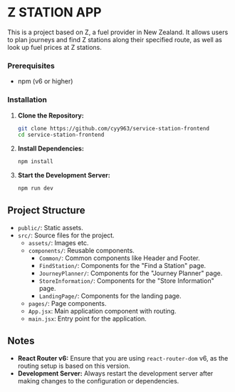 # Z STATION APP

This is a project based on Z, a fuel provider in New Zealand. It allows users to plan journeys and find Z stations along their specified route, as well as look up fuel prices at Z stations.

### Prerequisites

- npm (v6 or higher)

### Installation

1. **Clone the Repository:**
   ```sh
   git clone https://github.com/cyy963/service-station-frontend
   cd service-station-frontend
   ```

2. **Install Dependencies:**
   ```sh
   npm install
   ```

3. **Start the Development Server:**
   ```sh
   npm run dev
   ```
## Project Structure

- `public/`: Static assets.
- `src/`: Source files for the project.
  - `assets/`: Images etc.
  - `components/`: Reusable components.
    - `Common/`: Common components like Header and Footer.
    - `FindStation/`: Components for the "Find a Station" page.
    - `JourneyPlanner/`: Components for the "Journey Planner" page.
    - `StoreInformation/`: Components for the "Store Information" page.
    - `LandingPage/`: Components for the landing page.
  - `pages/`: Page components.
  - `App.jsx`: Main application component with routing.
  - `main.jsx`: Entry point for the application.
    
## Notes

- **React Router v6:** Ensure that you are using `react-router-dom` v6, as the routing setup is based on this version.
- **Development Server:** Always restart the development server after making changes to the configuration or dependencies.

